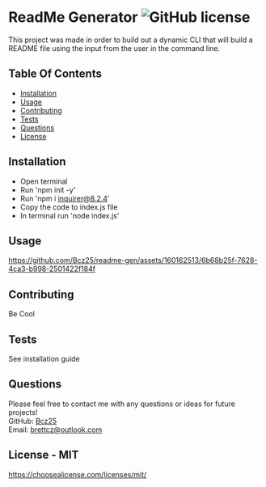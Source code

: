 # ReadMe Generator ![GitHub license](https://img.shields.io/github/license/Naereen/StrapDown.js.svg)
This project was made in order to build out a dynamic CLI that will build a README file using the input from the user in the command line.

## Table Of Contents
* [Installation](#install)
* [Usage](#use)
* [Contributing](#contributing)
* [Tests](#test)
* [Questions](#questions)
* [License](#license)   


<a name="install"></a>
## Installation
* Open terminal
* Run 'npm init -y'
* Run 'npm i inquirer@8.2.4'
* Copy the code to index.js file
* In terminal run 'node index.js'

<a name="use"></a>
## Usage

https://github.com/Bcz25/readme-gen/assets/160162513/6b68b25f-7628-4ca3-b998-2501422f184f


<a name="contributing"></a>
## Contributing
Be Cool

<a name="test"></a>
## Tests
See installation guide

<a name="questions"></a>
## Questions
Please feel free to contact me with any questions or ideas for future projects!<br>
GitHub: [Bcz25](https://github.com/Bcz25)<br>
Email: brettcz@outlook.com

<a name="license"></a>
## License - MIT
https://choosealicense.com/licenses/mit/
